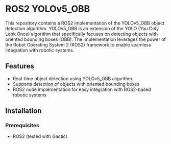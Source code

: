 # ROS2 YOLOv5_OBB

This repository contains a ROS2 implementation of the YOLOv5_OBB object detection algorithm. YOLOv5_OBB is an extension of the YOLO (You Only Look Once) algorithm that specifically focuses on detecting objects with oriented bounding boxes (OBB). The implementation leverages the power of the Robot Operating System 2 (ROS2) framework to enable seamless integration with robotic systems.

## Features

- Real-time object detection using YOLOv5_OBB algorithm
- Supports detection of objects with oriented bounding boxes
- ROS2 node implementation for easy integration with ROS2-based robotic systems

## Installation

### Prerequisites

- ROS2 (tested with Gactic)

